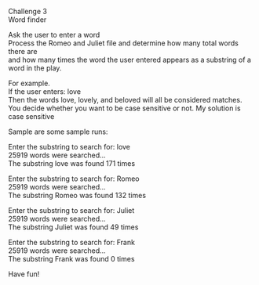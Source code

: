 Challenge 3  
Word finder  

Ask the user to enter a word  
Process the Romeo and Juliet file and determine how many total words there are  
and how many times the word the user entered appears as a substring of a word in the play.  

For example.  
If the user enters: love  
Then the words love, lovely, and beloved will all be considered matches.  
You decide whether you want to be case sensitive or not. My solution is case sensitive  

Sample are some sample runs:  

Enter the substring to search for: love  
25919 words were searched...  
The substring love was found 171 times  

Enter the substring to search for: Romeo  
25919 words were searched...  
The substring Romeo was found 132 times  

Enter the substring to search for: Juliet  
25919 words were searched...  
The substring Juliet was found 49 times  

Enter the substring to search for: Frank  
25919 words were searched...  
The substring Frank was found 0 times  

Have fun!  